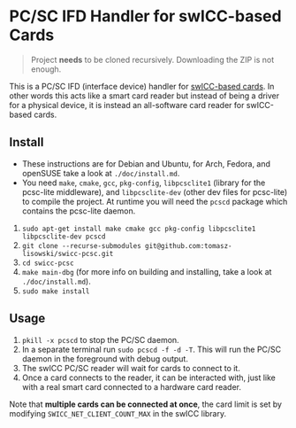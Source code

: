 # PC/SC IFD Handler for swICC-based Cards

> Project **needs** to be cloned recursively. Downloading the ZIP is not enough.

This is a PC/SC IFD (interface device) handler for [swICC-based cards](https://github.com/tomasz-lisowski/swicc). In other words this acts like a smart card reader but instead of being a driver for a physical device, it is instead an all-software card reader for swICC-based cards.

## Install
- These instructions are for Debian and Ubuntu, for Arch, Fedora, and openSUSE take a look at `./doc/install.md`.
- You need `make`, `cmake`, `gcc`, `pkg-config`, `libpcsclite1` (library for the pcsc-lite middleware), and `libpcsclite-dev` (other dev files for pcsc-lite) to compile the project. At runtime you will need the `pcscd` package which contains the pcsc-lite daemon.
1. `sudo apt-get install make cmake gcc pkg-config libpcsclite1 libpcsclite-dev pcscd`
2. `git clone --recurse-submodules git@github.com:tomasz-lisowski/swicc-pcsc.git`
3. `cd swicc-pcsc`
4. `make main-dbg` (for more info on building and installing, take a look at `./doc/install.md`).
5. `sudo make install`

## Usage
1. `pkill -x pcscd` to stop the PC/SC daemon.
2. In a separate terminal run `sudo pcscd -f -d -T`. This will run the PC/SC daemon in the foreground with debug output.
3. The swICC PC/SC reader will wait for cards to connect to it.
4. Once a card connects to the reader, it can be interacted with, just like with a real smart card connected to a hardware card reader.

Note that **multiple cards can be connected at once**, the card limit is set by modifying `SWICC_NET_CLIENT_COUNT_MAX` in the swICC library.
